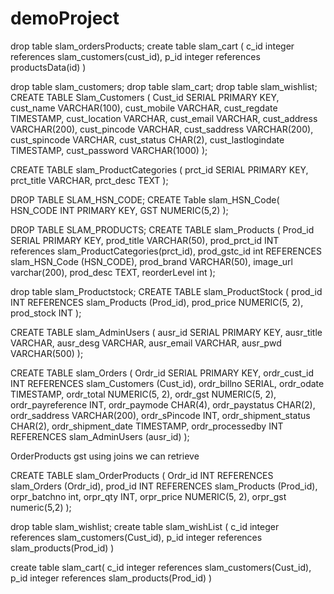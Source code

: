 # demoProject
drop table slam_ordersProducts;
create table slam_cart (
c_id integer references slam_customers(cust_id),
    p_id integer references productsData(id)
)

drop table slam_customers; 
drop table slam_cart;
drop table slam_wishlist;
CREATE TABLE Slam_Customers (
    Cust_id SERIAL PRIMARY KEY,
    cust_name VARCHAR(100),
    cust_mobile VARCHAR,
    cust_regdate TIMESTAMP,
    cust_location VARCHAR,
    cust_email VARCHAR,
    cust_address VARCHAR(200),
    cust_pincode VARCHAR,
    cust_saddress VARCHAR(200),
    cust_spincode VARCHAR,
    cust_status CHAR(2),
    cust_lastlogindate TIMESTAMP,
    cust_password VARCHAR(1000)
);



CREATE TABLE slam_ProductCategories (
    prct_id SERIAL PRIMARY KEY,
    prct_title VARCHAR,
    prct_desc TEXT
);


DROP TABLE SLAM_HSN_CODE;
CREATE Table slam_HSN_Code(
HSN_CODE INT PRIMARY KEY,
GST NUMERIC(5,2)
);



DROP TABLE SLAM_PRODUCTS;
CREATE TABLE slam_Products (
    Prod_id SERIAL PRIMARY KEY,
    prod_title VARCHAR(50),
    prod_prct_id INT references slam_ProductCategories(prct_id),
    prod_gstc_id  int REFERENCES slam_HSN_Code (HSN_CODE),
    prod_brand VARCHAR(50),
	image_url varchar(200),
	prod_desc TEXT,
	reorderLevel int
);

drop table slam_Productstock;
CREATE TABLE slam_ProductStock (
    prod_id INT REFERENCES slam_Products (Prod_id),
    prod_price NUMERIC(5, 2),
    prod_stock INT
);

CREATE TABLE slam_AdminUsers (
    ausr_id SERIAL PRIMARY KEY,
    ausr_title VARCHAR,
    ausr_desg VARCHAR,
    ausr_email VARCHAR,
    ausr_pwd VARCHAR(500)
);

CREATE TABLE slam_Orders (
    Ordr_id SERIAL PRIMARY KEY,
    ordr_cust_id INT REFERENCES slam_Customers (Cust_id),
    ordr_billno SERIAL,
    ordr_odate TIMESTAMP,
    ordr_total NUMERIC(5, 2),
    ordr_gst NUMERIC(5, 2),
    ordr_payreference INT,
    ordr_paymode CHAR(4),
    ordr_paystatus CHAR(2),
    ordr_saddress VARCHAR(200),
    ordr_sPincode INT,
    ordr_shipment_status CHAR(2),
    ordr_shipment_date TIMESTAMP,
    ordr_processedby INT REFERENCES slam_AdminUsers (ausr_id)
);

OrderProducts gst using joins we can retrieve

CREATE TABLE slam_OrderProducts (
    Ordr_id INT REFERENCES slam_Orders (Ordr_id),
    prod_id INT REFERENCES slam_Products (Prod_id),
    orpr_batchno int,
    orpr_qty INT,
    orpr_price NUMERIC(5, 2),
    orpr_gst  numeric(5,2)
);


drop table slam_wishlist;
create table slam_wishList (
c_id integer references slam_customers(Cust_id),
    p_id integer references slam_products(Prod_id)
)

create table slam_cart(
	c_id integer references slam_customers(Cust_id),
 p_id integer references slam_products(Prod_id)
)
